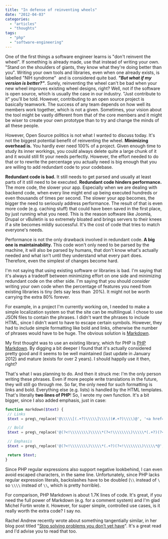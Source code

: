 ```yaml
---
title: "In defense of reinventing wheels"
date: "2012-04-03"
categories:
  - "articles"
  - "thoughts"
tags:
  - "php"
  - "software-engineering"
---
```


One of the first things a software engineer learns is "don't reinvent the wheel". If something is already made, use that instead of writing your own. "Stand on the shoulders of giants, they know what they're doing better than you". Writing your own tools and libraries, even when one already exists, is labelled "NIH syndrome"  and is considered quite bad. _**"But what if my version is better?"**_. Surely, reinventing the wheel can't be bad when your new wheel improves existing wheel designs, right? Well, not if the software is open source, which is usually the case in our industry. "Just contribute to it" you'll be told. However, contributing to an open source project is basically teamwork. The success of any team depends on how well its members work together, which is not a given. Sometimes, your vision about the tool might be vastly different from that of the core members and it might be wiser to create your own prototype than to try and change the minds of all these people.

However, Open Source politics is not what I wanted to discuss today. It's not the biggest potential benefit of reinventing the wheel. **Minimizing overhead is.** You hardly ever need 100% of a project. Given enough time to study its inner workings, you could always delete quite a large chunk of it and it would still fit your needs perfectly. However, the effort needed to do that or to rewrite the percentage you actually need is big enough that you are willing to add redundant code to your codebase.

**Redundant code is bad.** It still needs to get parsed and usually at least parts of it still need to be executed. **Redundant code hinders performance.** The more code, the slower your app. Especially when we are dealing with backend code, when every line might end up being executed hundreds or even thousands of times per second. The slower your app becomes, the bigger the need to seriously address performance. The result of that is even more code (e.g. caching stuff) that could have been saved in the first place, by just running what you need. This is the reason software like Joomla, Drupal or vBulletin is so extremely bloated and brings servers to their knees if a site becomes mildly successful. It's the cost of code that tries to match everyone's needs.

Performance is not the only drawback involved in redundant code. **A big one is maintainability.** This code won't only need to be parsed by the machine, it will also be parsed by humans, that don't know what's actually needed and what isn't until they understand what every part does. Therefore, even the simplest of changes become hard.

I'm not saying that using existing software or libraries is bad. I'm saying that it's always a tradeoff between minimizing effort on one side and minimizing redundant code on the other side. I'm saying that you should _consider_ writing your own code when the percentage of features you need from existing libraries is tiny (lets say less than  20%). It might not be worth carrying the extra 80% forever.

For example, in a project I'm currently working on, I needed to make a simple localization system so that the site can be multilingual. I chose to use JSON files to contain the phrases. I didn't want the phrases to include HTML, since I didn't want to have to escape certain symbols. However, they had to include simple formatting like bold and links, otherwise the number of phrases would have to be huge. The obvious solution is [Markdown](http://daringfireball.net/projects/markdown/).

My first thought was to use an existing library, which for PHP is [PHP Markdown](http://michelf.com/projects/php-markdown/). By digging a bit deeper I found that it's actually considered pretty good and it seems to be well maintained (last update in January 2012) and mature (exists for over 2 years). I should happily use it then, right?

That's what I was planning to do. And then it struck me: I'm the only person writing these phrases. Even if more people write translations in the future, they will still go through me. So far, the only need for such formatting is links and bold. Everything else (e.g. lists) is handled by the HTML templates. That's literally **two lines of PHP**! So, I wrote my own function. It's a bit bigger, since I also added emphasis, just in case:

```php
function markdown($text) {
 // Links
 $text = preg\_replace('@\\\\\[(.+?)\\\\\]\\\\((#.+?)\\\\)@', '<a href="$2">$1</a>', $text);

 // Bold
 $text = preg\_replace('@(?<!\\\\\\\\)\\\\\*(?<!\\\\\\\\)\\\\\*(.+?)(?<!\\\\\\\\)\\\\\*(?<!\\\\\\\\)\\\\\*@', '<strong>$1</strong>', $text);

 // Emphasis
 $text = preg\_replace('@(?<!\\\\\\\\)\\\\\*(.+?)(?<!\\\\\\\\)\\\\\*@', '<em>$1</em>', $text);

 return $text;
}
```

Since PHP regular expressions also support negative lookbehind, I can even avoid escaped characters, in the same line. Unfortunately, since PHP lacks regular expression literals, backslashes have to be doubled (`\\` instead of `\` so `\\\\` instead of `\\`, which is pretty horrible).

For comparison, PHP Markdown is about 1.7K lines of code. It's great, if you need the full power of Markdown (e.g. for a comment system) and I'm glad Michel Fortin wrote it. However, for super simple, controlled use cases, is it really worth the extra code? I say no.

Rachel Andrew recently wrote about something tangentially similar, in her blog post titled "[Stop solving problems you don’t yet have](http://www.rachelandrew.co.uk/archives/2012/03/21/stop-solving-problems-you-dont-yet-have/)". It's a great read and I'd advise you to read that too.
